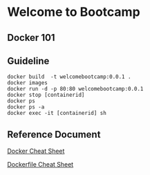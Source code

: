 # Welcome to Bootcamp
## Docker 101
## Guideline
```
docker build  -t welcomebootcamp:0.0.1 .
docker images
docker run -d -p 80:80 welcomebootcamp:0.0.1
docker stop [containerid]
docker ps
docker ps -a
docker exec -it [containerid] sh
```

## Reference Document
[Docker Cheat Sheet](https://www.docker.com/sites/default/files/d8/2019-09/docker-cheat-sheet.pdf)

[Dockerfile Cheat Sheet](https://kapeli.com/cheat_sheets/Dockerfile.docset/Contents/Resources/Documents/index)